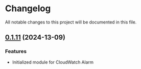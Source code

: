 # Changelog

All notable changes to this project will be documented in this file.
## [0.1.11]() (2024-13-09)
### Features
* Initialized module for CloudWatch Alarm
